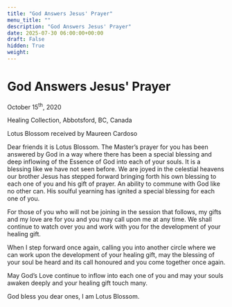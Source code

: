 ```yaml
---
title: "God Answers Jesus' Prayer"
menu_title: ""
description: "God Answers Jesus' Prayer"
date: 2025-07-30 06:00:00+00:00
draft: False
hidden: True
weight:
---
```

# God Answers Jesus' Prayer

October 15<sup>th</sup>, 2020

Healing Collection, Abbotsford, BC, Canada

Lotus Blossom received by Maureen Cardoso

Dear friends it is Lotus Blossom. The Master’s prayer for you has been answered by God in a way where there has been a special blessing and deep inflowing of the Essence of God into each of your souls. It is a blessing like we have not seen before. We are joyed in the celestial heavens our brother Jesus has stepped forward bringing forth his own blessing to each one of you and his gift of prayer. An ability to commune with God like no other can. His soulful yearning has ignited a special blessing for each one of you.

For those of you who will not be joining in the session that follows, my gifts and my love are for you and you may call upon me at any time. We shall continue to watch over you and work with you for the development of your healing gift.

When I step forward once again, calling you into another circle where we can work upon the development of your healing gift, may the blessing of your soul be heard and its call honoured and you come together once again.

May God’s Love continue to inflow into each one of you and may your souls awaken deeply and your healing gift touch many.

God bless you dear ones, I am Lotus Blossom.
